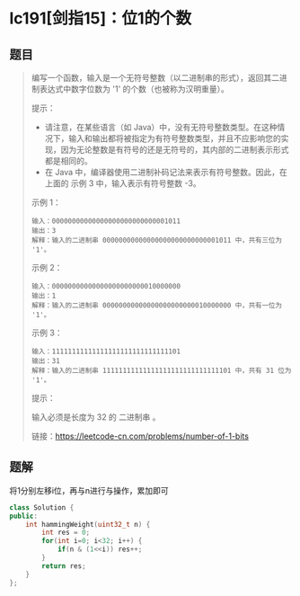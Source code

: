 # lc191[剑指15]：位1的个数

## 题目

> 编写一个函数，输入是一个无符号整数（以二进制串的形式），返回其二进制表达式中数字位数为 '1' 的个数（也被称为汉明重量）。
>
>  
>
> 提示：
>
> - 请注意，在某些语言（如 Java）中，没有无符号整数类型。在这种情况下，输入和输出都将被指定为有符号整数类型，并且不应影响您的实现，因为无论整数是有符号的还是无符号的，其内部的二进制表示形式都是相同的。
> - 在 Java 中，编译器使用二进制补码记法来表示有符号整数。因此，在上面的 示例 3 中，输入表示有符号整数 -3。
>
>
> 示例 1：
>
> ```
> 输入：00000000000000000000000000001011
> 输出：3
> 解释：输入的二进制串 00000000000000000000000000001011 中，共有三位为 '1'。
> ```
>
> 示例 2：
>
> ```
> 输入：00000000000000000000000010000000
> 输出：1
> 解释：输入的二进制串 00000000000000000000000010000000 中，共有一位为 '1'。
> ```
>
> 示例 3：
>
> ```
> 输入：11111111111111111111111111111101
> 输出：31
> 解释：输入的二进制串 11111111111111111111111111111101 中，共有 31 位为 '1'。
> ```
>
> 
>
>
> 提示：
>
> 输入必须是长度为 32 的 二进制串 。
>
> 
>
> 链接：https://leetcode-cn.com/problems/number-of-1-bits

## 题解

将1分别左移i位，再与n进行与操作，累加即可

```c++
class Solution {
public:
    int hammingWeight(uint32_t n) {
        int res = 0;
        for(int i=0; i<32; i++) {
            if(n & (1<<i)) res++;
        }
        return res;
    }
};
```

